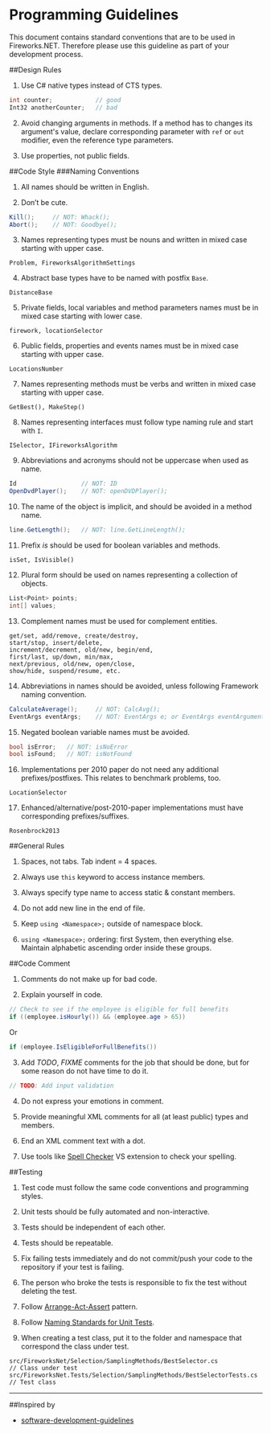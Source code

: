 # Programming Guidelines

This document contains standard conventions that are to be used in Fireworks.NET. Therefore please use this guideline as part of your development process.


##Design Rules
1. Use C# native types instead of CTS types.
```csharp
int counter;            // good
Int32 anotherCounter;   // bad
```

2. Avoid changing arguments in methods. If a method has to changes its argument's value, declare corresponding parameter with ```ref``` or ```out``` modifier, even the reference type parameters.

3. Use properties, not public fields.


##Code Style
###Naming Conventions
1. All names should be written in English.

2. Don’t be cute.
```csharp
Kill();     // NOT: Whack();
Abort();    // NOT: Goodbye();
```

3. Names representing types must be nouns and written in mixed case starting with upper case.
```
Problem, FireworksAlgorithmSettings
```

4. Abstract base types have to be named with postfix ```Base```.
```
DistanceBase
```

5. Private fields, local variables and method parameters names must be in mixed case starting with lower case.
```
firework, locationSelector
```

6. Public fields, properties and events names must be in mixed case starting with upper case.
```
LocationsNumber
```

7. Names representing methods must be verbs and written in mixed case starting with upper case.
```
GetBest(), MakeStep()
```

8. Names representing interfaces must follow type naming rule and start with ```I```.
```
ISelector, IFireworksAlgorithm
```

9. Abbreviations and acronyms should not be uppercase when used as name.
```csharp
Id                  // NOT: ID
OpenDvdPlayer();    // NOT: openDVDPlayer();
```

10. The name of the object is implicit, and should be avoided in a method name.
```csharp
line.GetLength();   // NOT: line.GetLineLength();
```

11. Prefix *is* should be used for boolean variables and methods.
```
isSet, IsVisible()
```

12. Plural form should be used on names representing a collection of objects.
```csharp
List<Point> points;
int[] values;
```

13. Complement names must be used for complement entities.
```
get/set, add/remove, create/destroy,
start/stop, insert/delete,
increment/decrement, old/new, begin/end,
first/last, up/down, min/max,
next/previous, old/new, open/close,
show/hide, suspend/resume, etc.
```

14. Abbreviations in names should be avoided, unless following Framework naming convention.
```csharp
CalculateAverage();     // NOT: CalcAvg();
EventArgs eventArgs;    // NOT: EventArgs e; or EventArgs eventArguments;
```

15. Negated boolean variable names must be avoided.
```csharp
bool isError;   // NOT: isNoError
bool isFound;   // NOT: isNotFound
```

16. Implementations per 2010 paper do not need any additional prefixes/postfixes. This relates to benchmark problems, too.
```
LocationSelector
```

17. Enhanced/alternative/post-2010-paper implementations must have corresponding prefixes/suffixes.
```
Rosenbrock2013
```


##General Rules
1. Spaces, not tabs. Tab indent = 4 spaces.

2. Always use ```this``` keyword to access instance members.

3. Always specify type name to access static & constant members.

4. Do not add new line in the end of file.

5. Keep ```using <Namespace>;``` outside of namespace block.

6. ```using <Namespace>;``` ordering: first System, then everything else. Maintain alphabetic ascending order inside these groups.


##Code Comment

1. Comments do not make up for bad code.

2. Explain yourself in code.
```csharp
// Check to see if the employee is eligible for full benefits
if ((employee.isHourly()) && (employee.age > 65))
```
Or
```csharp
if (employee.IsEligibleForFullBenefits())
```

3. Add *TODO*, *FIXME* comments for the job that should be done, but for some reason do not have time to do it.
```csharp
// TODO: Add input validation
```

4. Do not express your emotions in comment.

5. Provide meaningful XML comments for all (at least public) types and members.

6. End an XML comment text with a dot.

7. Use tools like [Spell Checker](https://visualstudiogallery.msdn.microsoft.com/7c8341f1-ebac-40c8-92c2-476db8d523ce) VS extension to check your spelling.


##Testing
1. Test code must follow the same code conventions and programming styles.

2. Unit tests should be fully automated and non-interactive.

3. Tests should be independent of each other.

4. Tests should be repeatable.

5. Fix failing tests immediately and do not commit/push your code to the repository if your test is failing.

6. The person who broke the tests is responsible to fix the test without deleting the test.

7. Follow [Arrange-Act-Assert](http://www.arrangeactassert.com/why-and-what-is-arrange-act-assert/) pattern.

8. Follow [Naming Standards for Unit Tests](http://osherove.com/blog/2005/4/3/naming-standards-for-unit-tests.html).

9. When creating a test class, put it to the folder and namespace that correspond the class under test.
```
src/FireworksNet/Selection/SamplingMethods/BestSelector.cs              // Class under test
src/FireworksNet.Tests/Selection/SamplingMethods/BestSelectorTests.cs   // Test class
```


-----


##Inspired by
* [software-development-guidelines](https://github.com/yetu/software-development-guidelines)

